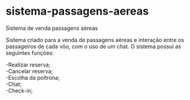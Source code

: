 # sistema-passagens-aereas
Sistema de venda passagens aéreas

Sistema criado para a venda de passagens aéreas e interação entre os passageiros de cada vôo, com o uso de um chat.
O sistema possui as seguintes funções:

-Realizar reserva;<br>
-Cancelar reserva;<br>
-Escolha da poltrona;<br>
-Chat;<br>
-Check-in;
